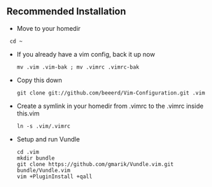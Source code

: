 Recommended Installation
------------------------

*  Move to your homedir

  ` cd ~`

* If you already have a vim config, back it up now

  `mv .vim .vim-bak ; mv .vimrc .vimrc-bak`

* Copy this down

  `git clone git://github.com/beeerd/Vim-Configuration.git .vim`

* Create a symlink in your homedir from .vimrc to the .vimrc inside this.vim

  `ln -s .vim/.vimrc`

* Setup and run Vundle

  ```
  cd .vim
  mkdir bundle
  git clone https://github.com/gmarik/Vundle.vim.git bundle/Vundle.vim
  vim +PluginInstall +qall
  ```
